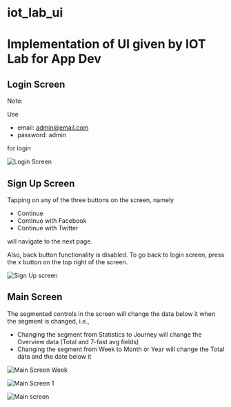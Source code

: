 # iot_lab_ui

# Implementation of UI given by IOT Lab for App Dev


## Login Screen
Note: 

Use 
- email: admin@email.com 
- password: admin 

for login

![Login Screen](https://user-images.githubusercontent.com/94114400/221370938-6142fb1a-6a7c-4b8c-b0f8-63fbf59b0dc7.jpeg)



## Sign Up Screen
Tapping on any of the three buttons on the screen, namely
 - Continue
 - Continue with Facebook
 - Continue with Twitter
 
 will navigate to the next page.
 
 Also, back button functionality is disabled. To go back to login screen, press the x button on the top right of the screen.
 
![Sign Up screen](https://user-images.githubusercontent.com/94114400/221370935-c8bf475c-587d-4a81-bdae-c319a2e2169a.jpeg)



## Main Screen
The segmented controls in the screen will change the data below it when the segment is changed, i.e.,
 - Changing the segment from Statistics to Journey will change the Overview data (Total and 7-fast avg fields)
 - Changing the segment from Week to Month or Year will change the Total data and the date below it
 
![Main Screen Week](https://user-images.githubusercontent.com/94114400/221371826-14131495-36ab-4ca2-a99b-70221e9210f7.jpeg)
 
![Main Screen 1](https://user-images.githubusercontent.com/94114400/221371737-7f9786f3-19b8-480a-8d96-67c026b9d1b8.jpeg)

![Main screen](https://user-images.githubusercontent.com/94114400/221370934-08f66254-ddc5-4f49-a2ff-18e51a8c9740.jpeg)

